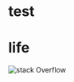 test
====

# life
![stack Overflow](https://drive.google.com/file/d/0B3AkFCgDPkZiLTlnQ3ZEbjRkVDQ/view?usp=sharing)

